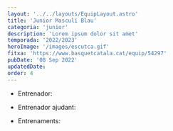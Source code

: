 ```yaml
---
layout: '../../layouts/EquipLayout.astro'
title: 'Junior Masculí Blau'
categoria: 'junior'
description: 'Lorem ipsum dolor sit amet'
temporada: '2022/2023'
heroImage: '/images/escutca.gif'
fitxa: 'https://www.basquetcatala.cat/equip/54297'
pubDate: '08 Sep 2022'
updatedDate:
order: 4
---
```


- Entrenador:

- Entrenador ajudant:

- Entrenaments:
